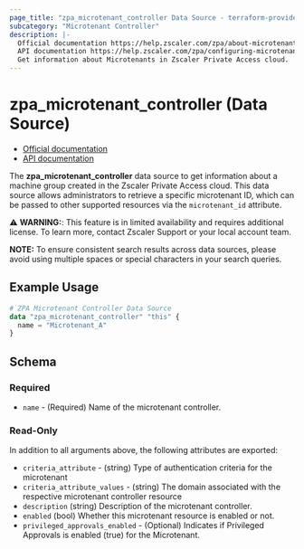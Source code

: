 ```yaml
---
page_title: "zpa_microtenant_controller Data Source - terraform-provider-zpa"
subcategory: "Microtenant Controller"
description: |-
  Official documentation https://help.zscaler.com/zpa/about-microtenants
  API documentation https://help.zscaler.com/zpa/configuring-microtenants-using-api
  Get information about Microtenants in Zscaler Private Access cloud.
---
```


# zpa_microtenant_controller (Data Source)

* [Official documentation](https://help.zscaler.com/zpa/about-microtenants)
* [API documentation](https://help.zscaler.com/zpa/configuring-microtenants-using-api)

The **zpa_microtenant_controller** data source to get information about a machine group created in the Zscaler Private Access cloud. This data source allows administrators to retrieve a specific microtenant ID, which can be passed to other supported resources via the `microtenant_id` attribute.

⚠️ **WARNING:**: This feature is in limited availability and requires additional license. To learn more, contact Zscaler Support or your local account team.

**NOTE:** To ensure consistent search results across data sources, please avoid using multiple spaces or special characters in your search queries.

## Example Usage

```terraform
# ZPA Microtenant Controller Data Source
data "zpa_microtenant_controller" "this" {
  name = "Microtenant_A"
}
```

## Schema

### Required

* `name` - (Required) Name of the microtenant controller.

### Read-Only

In addition to all arguments above, the following attributes are exported:

* `criteria_attribute` - (string) Type of authentication criteria for the microtenant
* `criteria_attribute_values` - (string) The domain associated with the respective microtenant controller resource
* `description` (string) Description of the microtenant controller.
* `enabled` (bool) Whether this microtenant resource is enabled or not.
* `privileged_approvals_enabled` - (Optional) Indicates if Privileged Approvals is enabled (true) for the Microtenant. 

